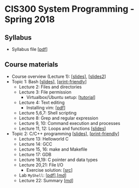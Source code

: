 CIS300 System Programming - Spring 2018
===

<!--

Section 1, Bash and Vim
---

- Lecture 1,2,3,4 are on Blackboard.
- Version [[webpage](1_bash.md)]
- Version [[pdf](1_bash.pdf)]

Section 2, C/C++, Gcc, Makefile and Gdb
---

- Version [[webpage](2_c.md)]
- Version [[pdf](2_c.pdf)]

Mock exam (with solutions)
---

- [[link](mock_exam/mock1-withanswers.md)]

-->
Syllabus
---

- Syllabus file [[pdf](syllabus-cis300.pdf)]

Course materials
---

- Course overview (Lecture 1): [[slides](Lecture1.pdf)], [[slides2](overview.pdf)]
- Topic 1: Bash [[slides](Lecture-T1.pdf)], [[print-friendly](Lecture-T1-print.pdf)]
    - Lecture 2: Files and directories
    - Lecture 3: File permission 
        - Virtualbox/Ubuntu setup: [[tutorial](VirtualBoxTutorial.pdf)]
    - Lecture 4: Text editing 
        - Installing vim: [[pdf](install_vim.pdf)]
    - Lecture 5,6,7: Shell scripting
    - Lecture 8: Grep and regular expression
    - Lecture 9, 10: Command execution and processes
    - Lecture 11, 12: Loops and functions [[slides](Lecture-TA-loops.pptx)]
- Topic 2: C/C++ programming [[slides](Lecture-T2.pdf)],  [[print-friendly](Lecture-T2-print.pdf)]
    - Lecture 13: Helloworld C 
    - Lecture 14: GCC
    - Lecture 15, 16: make and Makefile
    - Lecture 17: GDB
    - Lecture 18,19: C pointer and data types
    - Lecture 20,21: File I/O
        - Exercise solution: [[src](demos/apr11/exercise.c)]
    - Lab `MyShell`: [[pdf](2_lab_myshell-h.pdf)],[[md](2_lab_myshell.md)]
    - Lecture 22: Summary [[md](summary.md)]

